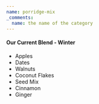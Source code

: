 ```yaml
---
name: porridge-mix
_comments:
  name: the name of the category
---
```


#### Our Current Blend - Winter

* Apples
* Dates
* Walnuts
* Coconut Flakes
* Seed Mix
* Cinnamon
* Ginger
